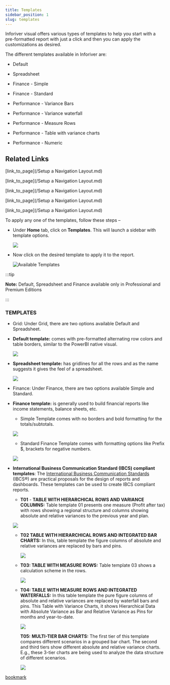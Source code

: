 ```yaml
---
title: Templates
sidebar_position: 1
slug: templates
---
```




Inforiver visual offers various types of templates to help you start with a pre-formatted report with just a click and then you can apply the customizations as desired. 

The different templates available in Inforiver are:

- Default

- Spreadsheet

- Finance - Simple

- Finance - Standard

- Performance - Variance Bars

- Performance - Variance waterfall

- Performance - Measure Rows

- Performance - Table with variance charts

- Performance - Numeric

## Related Links

[link_to_page](/Setup a Navigation Layout.md)

[link_to_page](/Setup a Navigation Layout.md)

[link_to_page](/Setup a Navigation Layout.md)

[link_to_page](/Setup a Navigation Layout.md)

[link_to_page](/Setup a Navigation Layout.md)


To apply any one of the templates, follow these steps –

- Under **Home** tab, click on **Templates**. This will launch a sidebar with template options.

	![](https://s3.us-west-2.amazonaws.com/secure.notion-static.com/d844a23c-9db4-4017-b930-0da386ce63e1/Untitled.png?X-Amz-Algorithm=AWS4-HMAC-SHA256&X-Amz-Content-Sha256=UNSIGNED-PAYLOAD&X-Amz-Credential=AKIAT73L2G45EIPT3X45%2F20220823%2Fus-west-2%2Fs3%2Faws4_request&X-Amz-Date=20220823T105342Z&X-Amz-Expires=3600&X-Amz-Signature=c3e192c507bf0dd9d65fe2335ec8bab536df1b741714767bdc4208ba96affcc1&X-Amz-SignedHeaders=host&x-id=GetObject)

- Now click on the desired template to apply it to the report.

	![Available Templates](https://s3.us-west-2.amazonaws.com/secure.notion-static.com/bf0b5c28-96f4-4609-8445-a228d4638d79/Untitled.png?X-Amz-Algorithm=AWS4-HMAC-SHA256&X-Amz-Content-Sha256=UNSIGNED-PAYLOAD&X-Amz-Credential=AKIAT73L2G45EIPT3X45%2F20220823%2Fus-west-2%2Fs3%2Faws4_request&X-Amz-Date=20220823T105343Z&X-Amz-Expires=3600&X-Amz-Signature=b6a570beb9c9a21921f644eb1c548925ea179c8cd4552543c38271b5a8dad892&X-Amz-SignedHeaders=host&x-id=GetObject)


:::tip

**Note:** Default, Spreadsheet and Finance available only in Professional and Premium Editions   

:::



### TEMPLATES

- Grid: Under Grid, there are two options available Default and Spreadsheet.
- **Default template:** comes with pre-formatted alternating row colors and table borders, similar to the PowerBI native visual.

	![](https://s3.us-west-2.amazonaws.com/secure.notion-static.com/fe1bce1c-ad69-4161-80dd-51c5abad7ac6/Untitled.png?X-Amz-Algorithm=AWS4-HMAC-SHA256&X-Amz-Content-Sha256=UNSIGNED-PAYLOAD&X-Amz-Credential=AKIAT73L2G45EIPT3X45%2F20220823%2Fus-west-2%2Fs3%2Faws4_request&X-Amz-Date=20220823T105343Z&X-Amz-Expires=3600&X-Amz-Signature=464f5413fe5605f00e4d8eb25e9386292a5c057a5e2fc18a1b2861725a1c5bdf&X-Amz-SignedHeaders=host&x-id=GetObject)

- **Spreadsheet template:** has gridlines for all the rows and as the name suggests it gives the feel of a spreadsheet.

	![](https://s3.us-west-2.amazonaws.com/secure.notion-static.com/a79a8235-d585-46c4-9e1a-951c78464f2b/Untitled.png?X-Amz-Algorithm=AWS4-HMAC-SHA256&X-Amz-Content-Sha256=UNSIGNED-PAYLOAD&X-Amz-Credential=AKIAT73L2G45EIPT3X45%2F20220823%2Fus-west-2%2Fs3%2Faws4_request&X-Amz-Date=20220823T105344Z&X-Amz-Expires=3600&X-Amz-Signature=e3ee08d8b86545e2d5967752d57523967491ba72f9d47b16fccdf3b6d8fc6801&X-Amz-SignedHeaders=host&x-id=GetObject)

- Finance: Under Finance, there are two options available Simple and Standard.
- **Finance template:** is generally used to build financial reports like income statements, balance sheets, etc.
	- Simple Template comes with no borders and bold formatting for the totals/subtotals.

	![](https://s3.us-west-2.amazonaws.com/secure.notion-static.com/73a81a96-a466-43f9-9577-1e4f8ad3d276/Untitled.png?X-Amz-Algorithm=AWS4-HMAC-SHA256&X-Amz-Content-Sha256=UNSIGNED-PAYLOAD&X-Amz-Credential=AKIAT73L2G45EIPT3X45%2F20220823%2Fus-west-2%2Fs3%2Faws4_request&X-Amz-Date=20220823T105344Z&X-Amz-Expires=3600&X-Amz-Signature=02a6084a06216bd0ddc520a5dbbd3753cc4d45a725de73610e7a8f159b55b720&X-Amz-SignedHeaders=host&x-id=GetObject)

	- Standard Finance Template comes with formatting options like Prefix $, brackets for negative numbers.

	![](https://s3.us-west-2.amazonaws.com/secure.notion-static.com/e22b5ef3-2b2d-457b-aeb0-3d10acbc235c/Untitled.png?X-Amz-Algorithm=AWS4-HMAC-SHA256&X-Amz-Content-Sha256=UNSIGNED-PAYLOAD&X-Amz-Credential=AKIAT73L2G45EIPT3X45%2F20220823%2Fus-west-2%2Fs3%2Faws4_request&X-Amz-Date=20220823T105344Z&X-Amz-Expires=3600&X-Amz-Signature=b595b1f99c44a4bc681818cac20411925d9a85c43d75648e6bb33e227ebaf22f&X-Amz-SignedHeaders=host&x-id=GetObject)

- **International Business Communication Standard (IBCS) compliant templates**: The [International Business Communication Standards](https://www.ibcs.com/standards/) (IBCS®) are practical proposals for the design of reports and dashboards. These templates can be used to create IBCS compliant reports.
	- **T01** - **TABLE WITH HIERARCHICAL ROWS AND VARIANCE COLUMNS:** Table template 01 presents one measure (Profit after tax) with rows showing a regional structure and columns showing absolute and relative variances to the previous year and plan.

	![](https://s3.us-west-2.amazonaws.com/secure.notion-static.com/1d08b406-3b46-4a46-bb6a-67cd3120f350/Screenshot_2022-05-25_at_3.14.27_PM.png?X-Amz-Algorithm=AWS4-HMAC-SHA256&X-Amz-Content-Sha256=UNSIGNED-PAYLOAD&X-Amz-Credential=AKIAT73L2G45EIPT3X45%2F20220823%2Fus-west-2%2Fs3%2Faws4_request&X-Amz-Date=20220823T105344Z&X-Amz-Expires=3600&X-Amz-Signature=c68604272eeb650d1c40e898a981f8495a77c2e0dba7a58892771da656141441&X-Amz-SignedHeaders=host&x-id=GetObject)

	- **T02 TABLE WITH HIERARCHICAL ROWS AND INTEGRATED BAR CHARTS:** In this, table template the figure columns of absolute and relative variances are replaced by bars and pins.

		![](https://s3.us-west-2.amazonaws.com/secure.notion-static.com/c1271d3c-9787-4380-9cba-a03963c1c104/Screenshot_2022-05-25_at_3.44.37_PM.png?X-Amz-Algorithm=AWS4-HMAC-SHA256&X-Amz-Content-Sha256=UNSIGNED-PAYLOAD&X-Amz-Credential=AKIAT73L2G45EIPT3X45%2F20220823%2Fus-west-2%2Fs3%2Faws4_request&X-Amz-Date=20220823T105345Z&X-Amz-Expires=3600&X-Amz-Signature=53245a5d454f97a16794155f8574c4bfeed2a5a14b9ce560a6aed2aa1aa1843a&X-Amz-SignedHeaders=host&x-id=GetObject)

	- **T03: TABLE WITH MEASURE ROWS:** Table template 03 shows a calculation scheme in the rows.

		![](https://s3.us-west-2.amazonaws.com/secure.notion-static.com/dbf71d77-1fcf-46ed-8fcc-c2303924aaf8/Screenshot_2022-05-25_at_3.56.13_PM.png?X-Amz-Algorithm=AWS4-HMAC-SHA256&X-Amz-Content-Sha256=UNSIGNED-PAYLOAD&X-Amz-Credential=AKIAT73L2G45EIPT3X45%2F20220823%2Fus-west-2%2Fs3%2Faws4_request&X-Amz-Date=20220823T105345Z&X-Amz-Expires=3600&X-Amz-Signature=38d209eaf8eb89b23ba14146f45ca225a7a29ca1969953574b1a537d6f380179&X-Amz-SignedHeaders=host&x-id=GetObject)

	- **T04: TABLE WITH MEASURE ROWS AND INTEGRATED WATERFALLS:** In this table template the pure figure columns of absolute and relative variances are replaced by waterfall bars and pins. This Table with Variance Charts, it shows Hierarchical Data with Absolute Variance as Bar and Relative Variance as Pins for months and year-to-date.

		![](https://s3.us-west-2.amazonaws.com/secure.notion-static.com/e1101b92-5c31-43f8-bb66-945153f0b875/Untitled.png?X-Amz-Algorithm=AWS4-HMAC-SHA256&X-Amz-Content-Sha256=UNSIGNED-PAYLOAD&X-Amz-Credential=AKIAT73L2G45EIPT3X45%2F20220823%2Fus-west-2%2Fs3%2Faws4_request&X-Amz-Date=20220823T105345Z&X-Amz-Expires=3600&X-Amz-Signature=dd0f575018e8ad98274cfd9c09ac8017beaafa871089d6d9a55f0dd9c698f2cb&X-Amz-SignedHeaders=host&x-id=GetObject)


		**T05:** **MULTI-TIER BAR CHARTS:** The first tier of this template compares different scenarios in a grouped bar chart. The second and third tiers show different absolute and relative variance charts. E.g., these 3-tier charts are being used to analyze the data structure of different scenarios.


		![](https://s3.us-west-2.amazonaws.com/secure.notion-static.com/250de41d-1b8f-4a82-a523-952a23c5b1b7/Untitled.png?X-Amz-Algorithm=AWS4-HMAC-SHA256&X-Amz-Content-Sha256=UNSIGNED-PAYLOAD&X-Amz-Credential=AKIAT73L2G45EIPT3X45%2F20220823%2Fus-west-2%2Fs3%2Faws4_request&X-Amz-Date=20220823T105345Z&X-Amz-Expires=3600&X-Amz-Signature=44af91a1351de7527157a775f50856ad0c8a7fb9f9b11c807b24f819b59e9bdc&X-Amz-SignedHeaders=host&x-id=GetObject)


[bookmark](https://www.ibcs.com/resource_category/templates/)

